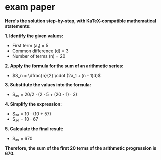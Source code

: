# exam paper


 **Here's the solution step-by-step, with KaTeX-compatible mathematical statements:**

**1. Identify the given values:**

* First term (a₁) = 5
* Common difference (d) = 3
* Number of terms (n) = 20

**2. Apply the formula for the sum of an arithmetic series:**

* $S_n = \dfrac{n}{2} \cdot (2a_1 + (n - 1)d)$

**3. Substitute the values into the formula:**

* S₂₀ = 20/2 ⋅ (2 ⋅ 5 + (20 - 1) ⋅ 3)

**4. Simplify the expression:**

* S₂₀ = 10 ⋅ (10 + 57)
* S₂₀ = 10 ⋅ 67

**5. Calculate the final result:**

* S₂₀ = 670

**Therefore, the sum of the first 20 terms of the arithmetic progression is 670.**
